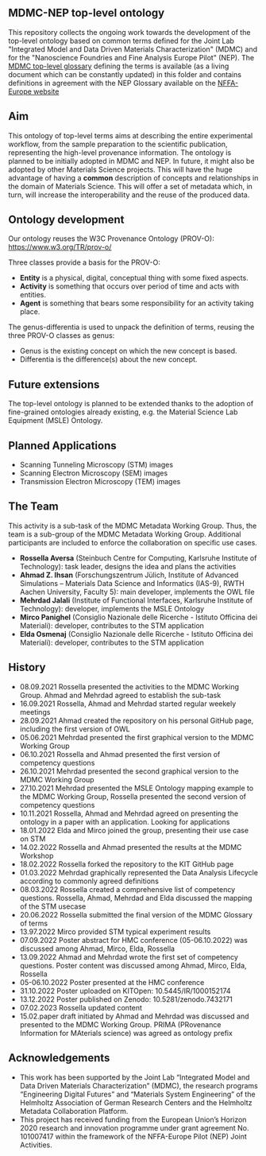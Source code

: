 ## MDMC-NEP top-level ontology

This repository collects the ongoing work towards the development of the top-level ontology based on common terms defined for the Joint Lab 
"Integrated Model and Data Driven Materials Characterization" (MDMC) and for the "Nanoscience Foundries and Fine Analysis Europe Pilot" (NEP).
The [MDMC top-level glossary](MDMC_Glossary_of_terms.docx) defining the terms is available (as a living document which can be constantly updated) in this folder and contains definitions in agreement with the NEP Glossary available on the [NFFA-Europe website](https://www.nffa.eu/apply/data-policy/glossary)

## Aim

This ontology of top-level terms aims at describing the entire experimental workflow, from the sample preparation to the scientific publication, representing the high-level provenance information. 
The ontology is planned to be initially adopted in MDMC and NEP. 
In future, it might also be adopted by other Materials Science projects. 
This will have the huge advantage of having a **common** description of concepts and relationships in the domain of Materials Science. 
This will offer a set of metadata which, in turn, will increase the interoperability and the reuse of the produced data.

## Ontology development

Our ontology reuses the W3C Provenance Ontology (PROV-O): https://www.w3.org/TR/prov-o/

Three classes provide a basis for the PROV-O: 
- **Entity** is a physical, digital, conceptual thing with some fixed aspects.
- **Activity** is something that occurs over period of time and acts with entities.
- **Agent** is something that bears some responsibility for an activity taking place.

The genus-differentia is used to unpack the definition of terms, reusing the three PROV-O classes as genus:
- Genus is the existing concept on which the new concept is based.
- Differentia is the difference(s) about the new concept.

## Future extensions

The top-level ontology is planned to be extended thanks to the adoption of fine-grained ontologies already existing, 
e.g. the Material Science Lab Equipment (MSLE) Ontology. 

## Planned Applications

* Scanning Tunneling Microscopy (STM) images 
* Scanning Electron Microscopy (SEM) images
* Transmission Electron Microscopy (TEM) images

## The Team

This activity is a sub-task of the MDMC Metadata Working Group. Thus, the team is a sub-group of the MDMC Metadata Working Group. Additional participants are included to enforce the collaboration on specific use cases. 

- **Rossella Aversa** (Steinbuch Centre for Computing, Karlsruhe Institute of Technology): task leader, designs the idea and plans the activities
- **Ahmad Z. Ihsan** (Forschungszentrum Jülich, Institute of Advanced Simulations – Materials Data Science and Informatics (IAS-9), RWTH Aachen University, Faculty 5): main developer, implements the OWL file
- **Mehrdad Jalali** (Institute of Functional Interfaces, Karlsruhe Institute of Technology): developer, implements the MSLE Ontology
- **Mirco Panighel** (Consiglio Nazionale delle Ricerche - Istituto Officina dei Materiali): developer, contributes to the STM application 
- **Elda Osmenaj** (Consiglio Nazionale delle Ricerche - Istituto Officina dei Materiali): developer, contributes to the STM application

## History

- 08.09.2021 Rossella presented the activities to the MDMC Working Group. Ahmad and Mehrdad agreed to establish the sub-task
- 16.09.2021 Rossella, Ahmad and Mehrdad started regular weekely meetings
- 28.09.2021 Ahmad created the repository on his personal GitHub page, including the first version of OWL
- 05.06.2021 Mehrdad presented the first graphical version to the MDMC Working Group
- 06.10.2021 Rossella and Ahmad presented the first version of competency questions
- 26.10.2021 Mehrdad presented the second graphical version to the MDMC Working Group
- 27.10.2021 Mehrdad presented the MSLE Ontology mapping example to the MDMC Working Group, Rossella presented the second version of competency questions
- 10.11.2021 Rossella, Ahmad and Mehrdad agreed on presenting the ontology in a paper with an application. Looking for applications
- 18.01.2022 Elda and Mirco joined the group, presenting their use case on STM
- 14.02.2022 Rossella and Ahmad presented the results at the MDMC Workshop
- 18.02.2022 Rossella forked the repository to the KIT GitHub page
- 01.03.2022 Mehrdad graphically represented the Data Analysis Lifecycle according to commonly agreed definitions
- 08.03.2022 Rossella created a comprehensive list of competency questions. Rossella, Ahmad, Mehrdad and Elda discussed the mapping of the STM usecase
- 20.06.2022 Rossella submitted the final version of the MDMC Glossary of terms
- 13.97.2022 Mirco provided STM typical experiment results
- 07.09.2022 Poster abstract for HMC conference (05-06.10.2022) was discussed among Ahmad, Mirco, Elda, Rossella
- 13.09.2022 Ahmad and Mehrdad wrote the first set of competency questions. Poster content was discussed among Ahmad, Mirco, Elda, Rossella
- 05-06.10.2022 Poster presented at the HMC conference
- 31.10.2022 Poster uploaded on KITOpen: 10.5445/IR/1000152174
- 13.12.2022 Poster published on Zenodo: 10.5281/zenodo.7432171
- 07.02.2023 Rossella updated content
- 15.02.paper draft initiated by Ahmad and Mehrdad was discussed and presented to the MDMC Working Group. PRIMA (PRovenance Information for MAterials science) was agreed as ontology prefix


## Acknowledgements

* This work has been supported by the Joint Lab “Integrated Model and Data Driven Materials Characterization” (MDMC), the research programs “Engineering 
Digital Futures” and “Materials System Engineering” of the Helmholtz Association of German Research Centers and the Helmholtz Metadata Collaboration Platform.
* This project has received funding from the European Union’s Horizon 2020 research and innovation programme under grant agreement No. 101007417 within 
the framework of the NFFA-Europe Pilot (NEP) Joint Activities.

